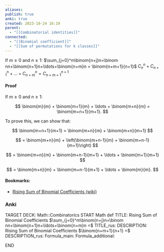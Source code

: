 ```yaml
---
aliases: 
publish: true
anki: true
created: 2023-10-24 16:19
parent:
  - "[[Combinatorial identities]]"
connected:
  - "[[Binomial coefficient]]"
  - "[[Sum of permutations for k classes]]"
---
```


$\mathrm{If~} m \geq 0 \mathrm{~and~} n \geq 1{:}$
$\sum_{j=0}^m\binom{n+j}n=\binom nn+\binom{n+1}n+\ldots+\binom{n+m}n = \binom{n+m+1}{n+1}$
$C_n^n + C_{n+1}^n + \ldots + C_{n+m}^n = C_{n+m+1}^{n+1}$
#### Proof
If $m \geq 0$ and $n \geq 1$:

$$
\binom{m}{m} + \binom{m+1}{m} + \ldots + \binom{m+n}{m} = \binom{m+n+1}{m+1}.
$$

To prove this, we can show that:

$$
\binom{m+n+1}{m+1} = \binom{m+n}{m} + \binom{m+n}{m+1}
$$

$$
= \binom{m+n}{m} + \left(\binom{m+n-1}{m} + \binom{m+n-1}{m+1}\right)
$$

$$
= \binom{m+n}{m} + \binom{m+n-1}{m+1} + \ldots + \binom{m+1}{m+1}
$$

$$
= \binom{m+n}{m} + \binom{m+n-1}{m+1} + \ldots + \binom{m}{m}.
$$


#### Bookmarks:
- [Rising Sum of Binomial Coefficients (wiki)](https://proofwiki.org/wiki/Rising_Sum_of_Binomial_Coefficients "Rising Sum of Binomial Coefficients")


### Anki
TARGET DECK: Math::Combinatorics
START
Math def
TITLE: Rising Sum of Binomial Coefficients 
$\sum_{j=0}^m\binom{n+j}n=\binom nn+\binom{n+1}n+\ldots+\binom{n+m}n =$
TITLE_rus: 
DESCRIPTION: Rising Sum of Binomial Coefficients
$\binom{n+m+1}{n+1} =$
DESCRIPTION_rus: 
Formula_main: 
Formula_additional:
<!--ID: 1698168880333-->
END












